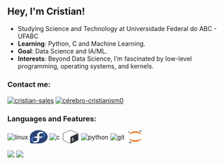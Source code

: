 ## Hey, I'm Cristian!


-  Studying Science and Technology at Universidade Federal do ABC - UFABC
-  **Learning**: Python, C and Machine Learning.
-  **Goal**: Data Science and IA/ML.
-  **Interests**: Beyond Data Science, I’m fascinated by low-level programming, operating systems, and kernels.

<h3 align="left">Contact me:</h3>
<p align="left">
<a href="https://www.linkedin.com/in/cristian-sales-7092212b04" target="_blank"><img align="center" src="https://raw.githubusercontent.com/rahuldkjain/github-profile-readme-generator/master/src/images/icons/Social/linked-in-alt.svg" alt="cristian-sales" height="30" width="40" /></a>
<a href="https://cristianism0.github.io" target="_blank"><img align="center" src="https://raw.githubusercontent.com/rahuldkjain/github-profile-readme-generator/master/src/images/icons/StaticSiteGenerators/jekyll.svg" alt="cérebro-cristianism0" height="30" width="40" /></a>
</p>

<h3 align="left">Languages and Features:</h3>
<p align="left">
  <img align="center" src="https://raw.githubusercontent.com/rahuldkjain/github-profile-readme-generator/master/src/images/icons/Other/linux.svg" alt="linux" height="30" width="40"/>
  <img align="center" src="https://raw.githubusercontent.com/devicons/devicon/master/icons/fedora/fedora-original.svg" alt="fedora" height="30" width="40"/>
    
  <img align="center" src="https://raw.githubusercontent.com/rahuldkjain/github-profile-readme-generator/master/src/images/icons/ProgrammingLanguages/c.svg" alt="c" height="30" width="40"/>
  <img align="center" src="https://raw.githubusercontent.com/devicons/devicon/master/icons/bash/bash-original.svg" alt="bash" height="30" width="40"/>
    
  <img align="center" src="https://raw.githubusercontent.com/rahuldkjain/github-profile-readme-generator/master/src/images/icons/ProgrammingLanguages/python.svg" alt="python" height="30" width="40"/>
    
  <img align="center" src="https://raw.githubusercontent.com/rahuldkjain/github-profile-readme-generator/master/src/images/icons/Other/git.svg" alt="git" height="30" width="40"/>
  <img align="center" src="https://raw.githubusercontent.com/devicons/devicon/master/icons/jupyter/jupyter-original.svg" alt="jupyter" height="30" width="40"/>
</p>

<div>
  <img height=200 align="center" src="https://github-readme-stats.vercel.app/api?username=cristianism0&show_icons=true&theme=dracula"/>
  <img height=200 align="center" src="https://github-readme-stats.vercel.app/api/top-langs?username=cristianism0&layout=donut&exclude_repo=cristianism0,cristianism0.github.io&card_width=320&theme=dracula"/>
</div>


